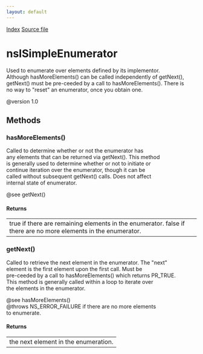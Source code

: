 ```yaml
---
layout: default
---
```

<div id='links'><a href="../index.html">Index</a>
<a href="http://dxr.mozilla.org/mozilla-central/source/xpcom/ds/nsISimpleEnumerator.idl">Source file</a>
</div>

# nsISimpleEnumerator #
  
Used to enumerate over elements defined by its implementor.  
Although hasMoreElements() can be called independently of getNext(),  
getNext() must be pre-ceeded by a call to hasMoreElements(). There is  
no way to "reset" an enumerator, once you obtain one.  
  
@version 1.0  
  

## Methods ##

### hasMoreElements() ###
  
Called to determine whether or not the enumerator has  
any elements that can be returned via getNext(). This method  
is generally used to determine whether or not to initiate or  
continue iteration over the enumerator, though it can be  
called without subsequent getNext() calls. Does not affect  
internal state of enumerator.  
  
@see getNext()  
  

#### Returns ####

<table>

<tr>
<td>true if there are remaining elements in the enumerator.  
        false if there are no more elements in the enumerator.  
</td>
</tr>

</table>

### getNext() ###
  
Called to retrieve the next element in the enumerator. The "next"  
element is the first element upon the first call. Must be  
pre-ceeded by a call to hasMoreElements() which returns PR_TRUE.  
This method is generally called within a loop to iterate over  
the elements in the enumerator.  
  
@see hasMoreElements()  
@throws NS_ERROR_FAILURE if there are no more elements  
                         to enumerate.  
  

#### Returns ####

<table>

<tr>
<td>the next element in the enumeration.  
</td>
</tr>

</table>
